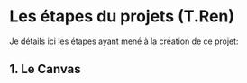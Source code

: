 # Les étapes du projets (T.Ren)

Je détails ici les étapes ayant mené à la création de ce projet:
## 1. Le Canvas
